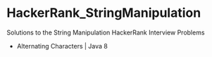 # HackerRank_StringManipulation
Solutions to the String Manipulation HackerRank Interview Problems
- Alternating Characters | Java 8
